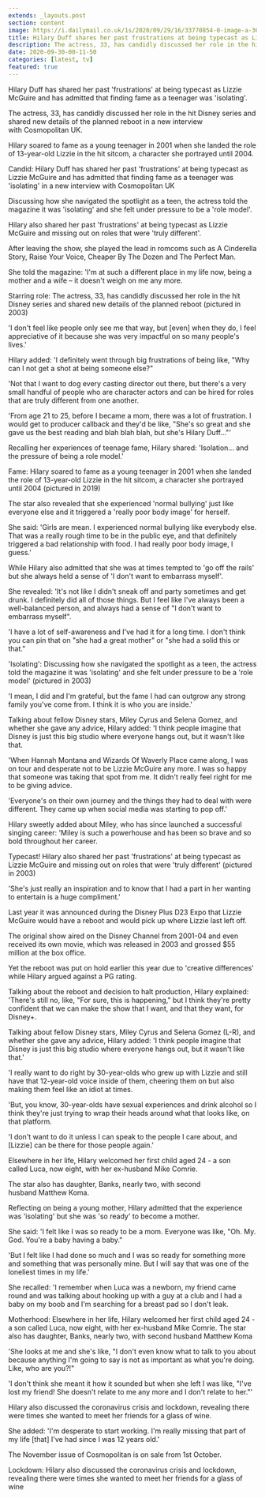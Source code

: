 ```yaml
---
extends: _layouts.post
section: content
image: https://i.dailymail.co.uk/1s/2020/09/29/16/33770854-0-image-a-36_1601392533735.jpg 
title: Hilary Duff shares her past frustrations at being typecast as Lizzie McGuire 
description: The actress, 33, has candidly discussed her role in the hit Disney series and shared new details of the planned reboot in a new interview with Cosmopolitan UK . 
date: 2020-09-30-00-11-50 
categories: [latest, tv] 
featured: true 
--- 
```

Hilary Duff has shared her past 'frustrations' at being typecast as Lizzie McGuire and has admitted that finding fame as a teenager was 'isolating'.

The actress, 33, has candidly discussed her role in the hit Disney series and shared new details of the planned reboot in a new interview with Cosmopolitan UK.

Hilary soared to fame as a young teenager in 2001 when she landed the role of 13-year-old Lizzie in the hit sitcom, a character she portrayed until 2004. 

Candid: Hilary Duff has shared her past 'frustrations' at being typecast as Lizzie McGuire and has admitted that finding fame as a teenager was 'isolating' in a new interview with Cosmopolitan UK  

Discussing how she navigated the spotlight as a teen, the actress told the magazine it was 'isolating' and she felt under pressure to be a 'role model'.

Hilary also shared her past 'frustrations' at being typecast as Lizzie McGuire and missing out on roles that were 'truly different'.

After leaving the show, she played the lead in romcoms such as A Cinderella Story, Raise Your Voice, Cheaper By The Dozen and The Perfect Man.  

She told the magazine: 'I'm at such a different place in my life now, being a mother and a wife – it doesn't weigh on me any more. 

Starring role: The actress, 33, has candidly discussed her role in the hit Disney series and shared new details of the planned reboot (pictured in 2003) 

'I don't feel like people only see me that way, but [even] when they do, I feel appreciative of it because she was very impactful on so many people's lives.'

Hilary added: 'I definitely went through big frustrations of being like, "Why can I not get a shot at being someone else?" 

'Not that I want to dog every casting director out there, but there's a very small handful of people who are character actors and can be hired for roles that are truly different from one another. 

'From age 21 to 25, before I became a mom, there was a lot of frustration. I would get to producer callback and they'd be like, "She's so great and she gave us the best reading and blah blah blah, but she's Hilary Duff..."'

Recalling her experiences of teenage fame, Hilary shared: 'Isolation... and the pressure of being a role model.'

Fame: Hilary soared to fame as a young teenager in 2001 when she landed the role of 13-year-old Lizzie in the hit sitcom, a character she portrayed until 2004 (pictured in 2019)  

The star also revealed that she experienced 'normal bullying' just like everyone else and it triggered a 'really poor body image' for herself.

She said: 'Girls are mean. I experienced normal bullying like everybody else. That was a really rough time to be in the public eye, and that definitely triggered a bad relationship with food. I had really poor body image, I guess.'

While Hilary also admitted that she was at times tempted to 'go off the rails' but she always held a sense of 'I don't want to embarrass myself'.

She revealed: 'It's not like I didn't sneak off and party sometimes and get drunk. I definitely did all of those things. But I feel like I've always been a well-balanced person, and always had a sense of "I don't want to embarrass myself". 

'I have a lot of self-awareness and I've had it for a long time. I don't think you can pin that on "she had a great mother" or "she had a solid this or that."

'Isolating': Discussing how she navigated the spotlight as a teen, the actress told the magazine it was 'isolating' and she felt under pressure to be a 'role model' (pictured in 2003) 

'I mean, I did and I'm grateful, but the fame I had can outgrow any strong family you've come from. I think it is who you are inside.'

Talking about fellow Disney stars, Miley Cyrus and Selena Gomez, and whether she gave any advice, Hilary added: 'I think people imagine that Disney is just this big studio where everyone hangs out, but it wasn't like that. 

'When Hannah Montana and Wizards Of Waverly Place came along, I was on tour and desperate not to be Lizzie McGuire any more. I was so happy that someone was taking that spot from me. It didn't really feel right for me to be giving advice. 

'Everyone's on their own journey and the things they had to deal with were different. They came up when social media was starting to pop off.'

Hilary sweetly added about Miley, who has since launched a successful singing career: 'Miley is such a powerhouse and has been so brave and so bold throughout her career. 

Typecast! Hilary also shared her past 'frustrations' at being typecast as Lizzie McGuire and missing out on roles that were 'truly different' (pictured in 2003) 

'She's just really an inspiration and to know that I had a part in her wanting to entertain is a huge compliment.'

Last year it was announced during the Disney Plus D23 Expo that Lizzie McGuire would have a reboot and would pick up where Lizzie last left off.  

The original show aired on the Disney Channel from 2001-04 and even received its own movie, which was released in 2003 and grossed $55 million at the box office.

Yet the reboot was put on hold earlier this year due to 'creative differences' while Hilary argued against a PG rating.

Talking about the reboot and decision to halt production, Hilary explained: 'There's still no, like, "For sure, this is happening," but I think they're pretty confident that we can make the show that I want, and that they want, for Disney+. 

Talking about fellow Disney stars, Miley Cyrus and Selena Gomez (L-R), and whether she gave any advice, Hilary added: 'I think people imagine that Disney is just this big studio where everyone hangs out, but it wasn't like that.' 

'I really want to do right by 30-year-olds who grew up with Lizzie and still have that 12-year-old voice inside of them, cheering them on but also making them feel like an idiot at times. 

'But, you know, 30-year-olds have sexual experiences and drink alcohol so I think they're just trying to wrap their heads around what that looks like, on that platform. 

'I don't want to do it unless I can speak to the people I care about, and [Lizzie] can be there for those people again.'

Elsewhere in her life, Hilary welcomed her first child aged 24 - a son called Luca, now eight, with her ex-husband Mike Comrie. 

The star also has daughter, Banks, nearly two, with second husband Matthew Koma.  

Reflecting on being a young mother, Hilary admitted that the experience was 'isolating' but she was 'so ready' to become a mother.

She said: 'I felt like I was so ready to be a mom. Everyone was like, "Oh. My. God. You're a baby having a baby."

'But I felt like I had done so much and I was so ready for something more and something that was personally mine. But I will say that was one of the loneliest times in my life.'

She recalled: 'I remember when Luca was a newborn, my friend came round and was talking about hooking up with a guy at a club and I had a baby on my boob and I'm searching for a breast pad so I don't leak. 

Motherhood: Elsewhere in her life, Hilary welcomed her first child aged 24 - a son called Luca, now eight, with her ex-husband Mike Comrie. The star also has daughter, Banks, nearly two, with second husband Matthew Koma

'She looks at me and she's like, "I don't even know what to talk to you about because anything I'm going to say is not as important as what you're doing. Like, who are you?!"

'I don't think she meant it how it sounded but when she left I was like, "I've lost my friend! She doesn't relate to me any more and I don't relate to her."'

Hilary also discussed the coronavirus crisis and lockdown, revealing there were times she wanted to meet her friends for a glass of wine.

She added: 'I'm desperate to start working. I'm really missing that part of my life [that] I've had since I was 12 years old.'   

The November issue of Cosmopolitan is on sale from 1st October. 

Lockdown: Hilary also discussed the coronavirus crisis and lockdown, revealing there were times she wanted to meet her friends for a glass of wine

